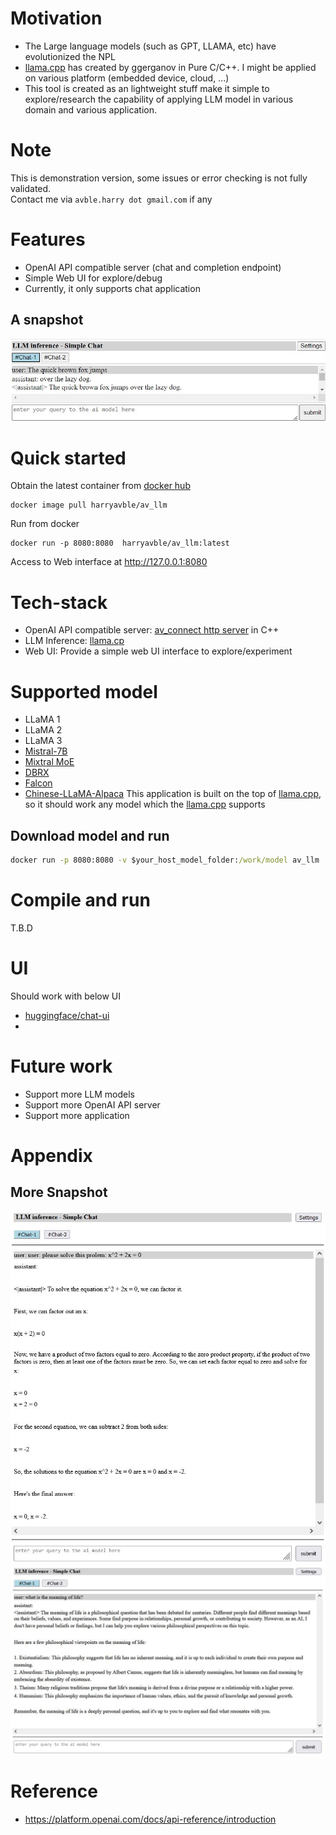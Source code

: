 # Motivation
* The Large language models (such as GPT, LLAMA, etc) have evolutionized the NPL
* [llama.cpp](https://github.com/ggerganov/llama.cpp.git) has created by ggerganov in Pure C/C++. I might be applied on various platform (embedded device, cloud, ...)
* This tool is created as an lightweight stuff make it simple to explore/research the capability of applying LLM model in various domain and various application.

# Note
This is demonstration version, some issues or error checking is not fully validated.
<br>
Contact me via `avble.harry dot gmail.com` if any

# Features
* OpenAI API compatible server (chat and completion endpoint)
* Simple Web UI for explore/debug
* Currently, it only supports chat application

## A snapshot
![demo-1](https://github.com/avble/av_llm/blob/main/image/demo_3.JPG?raw=true)

# Quick started
Obtain the latest container from [docker hub](https://hub.docker.com/)
``` shell
docker image pull harryavble/av_llm
```

Run from docker
``` shell
docker run -p 8080:8080  harryavble/av_llm:latest
```

Access to Web interface at http://127.0.0.1:8080

# Tech-stack
* OpenAI API compatible server: [av_connect http server](https://github.com/avble/av_connect.git) in C++
* LLM Inference: [llama.cp](https://github.com/ggerganov/llama.cpp.git)
* Web UI: Provide a simple web UI interface to explore/experiment



# Supported model
* LLaMA 1
* LLaMA 2
* LLaMA 3
* [Mistral-7B](https://huggingface.co/mistralai/Mistral-7B-v0.1)
* [Mixtral MoE](https://huggingface.co/models?search=mistral-ai/Mixtral)
* [DBRX](https://huggingface.co/databricks/dbrx-instruct)
* [Falcon](https://huggingface.co/models?search=tiiuae/falcon)
* [Chinese-LLaMA-Alpaca](https://github.com/ymcui/Chinese-LLaMA-Alpaca)
This application is built on the top of [llama.cpp](https://github.com/ggerganov/llama.cpp), so it should work any model which the [llama.cpp](https://github.com/ggerganov/llama.cpp) supports 

## Download model and run
``` cmd
docker run -p 8080:8080 -v $your_host_model_folder:/work/model av_llm ./av_llm -m /work/model/$your_model_file

```

# Compile and run
T.B.D

# UI
Should work with below UI
* [huggingface/chat-ui](https://github.com/huggingface/chat-ui)
* 

# Future work
* Support more LLM models
* Support more OpenAI API server
* Support more application 

# Appendix
## More Snapshot
![demo-1](https://github.com/avble/av_llm/blob/main/image/demo_1.JPG?raw=true)
<br>
![demo-2](https://github.com/avble/av_llm/blob/main/image/demo_2.JPG?raw=true)


# Reference
* https://platform.openai.com/docs/api-reference/introduction
